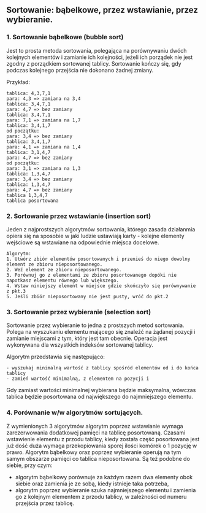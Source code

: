 ## Sortowanie: bąbelkowe, przez wstawianie, przez wybieranie.

### 1. Sortowanie bąbelkowe (bubble sort)

Jest to prosta metoda sortowania, polegająca na porównywaniu dwóch kolejnych elementów i zamianie ich kolejności,
jeżeli ich porządek nie jest zgodny z porządkiem sortowanej tablicy. Sortowanie kończy się, gdy podczas kolejnego
przejścia nie dokonano żadnej zmiany.

Przykład:
```
tablica: 4,3,7,1
para: 4,3 => zamiana na 3,4
tablica: 3,4,7,1
para: 4,7 => bez zamiany
tablica: 3,4,7,1
para: 7,1 => zamiana na 1,7
tablica: 3,4,1,7
od początku:
para: 3,4 => bez zamiany
tablica: 3,4,1,7
para: 4,1 => zamiana na 1,4
tablica: 3,1,4,7
para: 4,7 => bez zamiany
od początku:
para: 3,1 => zamiana na 1,3
tablica: 1,3,4,7
para: 3,4 => bez zamiany
tablica: 1,3,4,7
para: 4,7 => bez zamiany
tablica 1,3,4,7
tablica posortowana
```

### 2. Sortowanie przez wstawianie (insertion sort)

Jeden z najprostszych algorytmów sortowania, którego zasada działanmia opiera się na sposobie w jaki ludzie
ustawiają karty - kolejne elementy wejściowe są wstawiane na odpowiednie miejsca docelowe.
```
Algorytm:
1. Utwórz zbiór elementów posortowanych i przenieś do niego dowolny element ze zbioru nieposortowanego.
2. Weź element ze zbioru nieposortowanego.
3. Porównuj go z elementami ze zbioru posortowanego dopóki nie napotkasz elementu równego lub większego.
4. Wstaw niniejszy element w miejsce gdzie skończyło się porównywanie z pkt.3
5. Jeśli zbiór nieposortowany nie jest pusty, wróć do pkt.2
```

### 3. Sortowanie przez wybieranie (selection sort)

Sortowanie przez wybieranie to jedna z prostszych metod sortowania.
Polega na wyszukaniu elementu mającego się znaleźć na żądanej pozycji i zamianie miejscami z tym,
który jest tam obecnie. Operacja jest wykonywana dla wszystkich indeksów sortowanej tablicy.

Algorytm przedstawia się następująco:
```
- wyszukaj minimalną wartość z tablicy spośród elementów od i do końca tablicy
- zamień wartość minimalną, z elementem na pozycji i
```
Gdy zamiast wartości minimalnej wybierana będzie maksymalna, wówczas tablica będzie posortowana
od największego do najmniejszego elementu.

### 4. Porównanie w/w algorytmów sortujących.

Z wymienionych 3 algorytmów algorytm poprzez wstawianie wymaga zarezerwowania dodatkowej pamięci na tablicę posortowaną.
Czasami wstawienie elementu z przodu tablicy, kiedy została część posortowana jest już dość duża wymaga przekopiowania
sporej ilości komórek o 1 pozycję w prawo.
Algorytm bąbelkowy oraz poprzez wybieranie operują na tym samym obszarze pamięci co tablica nieposortowana.
Są też podobne do siebie, przy czym: 
- algorytm bąbelkowy porównuje za każdym razem dwa elementy obok siebie oraz zamienia
je ze sobą, kiedy istnieje taka potrzeba, 
- algorytm poprzez wybieranie szuka najmniejszego elementu i zamienia go z kolejnym elementem z przodu tablicy, w zależności
od numeru przejścia przez tablicę.
